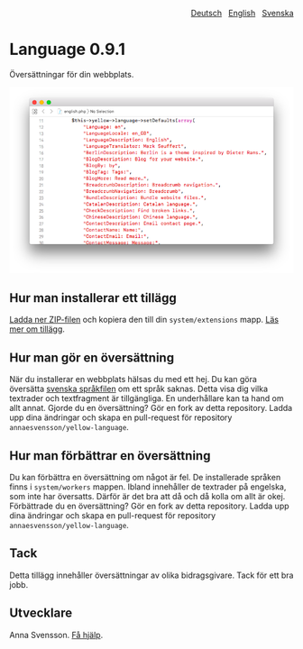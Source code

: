 <p align="right"><a href="README-de.md">Deutsch</a> &nbsp; <a href="README.md">English</a> &nbsp; <a href="README-sv.md">Svenska</a></p>

# Language 0.9.1

Översättningar för din webbplats.

<p align="center"><img src="SCREENSHOT.png" alt="Skärmdump"></p>

## Hur man installerar ett tillägg

[Ladda ner ZIP-filen](https://github.com/annaesvensson/yellow-language/raw/main/downloads/swedish.zip) och kopiera den till din `system/extensions` mapp. [Läs mer om tillägg](https://github.com/annaesvensson/yellow-update/tree/main/README-sv.md).

## Hur man gör en översättning

När du installerar en webbplats hälsas du med ett hej. Du kan göra översätta [svenska språkfilen](https://github.com/annaesvensson/yellow-language/blob/main/translations/swedish/swedish.php) om ett språk saknas. Detta visa dig vilka textrader och textfragment är tillgängliga. En underhållare kan ta hand om allt annat. Gjorde du en översättning? Gör en fork av detta repository. Ladda upp dina ändringar och skapa en pull-request för repository `annaesvensson/yellow-language`.

## Hur man förbättrar en översättning

Du kan förbättra en översättning om något är fel. De installerade språken finns i `system/workers` mappen. Ibland innehåller de textrader på engelska, som inte har översatts. Därför är det bra att då och då kolla om allt är okej. Förbättrade du en översättning? Gör en fork av detta repository. Ladda upp dina ändringar och skapa en pull-request för repository `annaesvensson/yellow-language`.

## Tack

Detta tillägg innehåller översättningar av olika bidragsgivare. Tack för ett bra jobb.

## Utvecklare

Anna Svensson. [Få hjälp](https://datenstrom.se/sv/yellow/help/).
